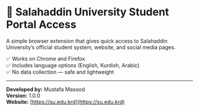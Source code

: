 # 🏫 Salahaddin University Student Portal Access

A simple browser extension that gives quick access to Salahaddin University’s official student system, website, and social media pages.

✅ Works on Chrome and Firefox  
✅ Includes language options (English, Kurdish, Arabic)  
✅ No data collection — safe and lightweight  

---

**Developed by:** Mustafa Masood  
**Version:** 1.0.0  
**Website:** [https://su.edu.krd](https://su.edu.krd)
